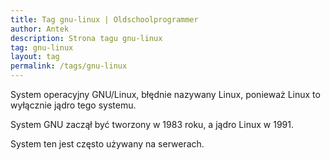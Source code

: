 ```yaml
---
title: Tag gnu-linux | Oldschoolprogrammer
author: Antek
description: Strona tagu gnu-linux
tag: gnu-linux
layout: tag
permalink: /tags/gnu-linux
---
```


System operacyjny GNU/Linux, błędnie nazywany Linux, ponieważ Linux to wyłącznie jądro tego systemu.

System GNU zaczął być tworzony w 1983 roku, a jądro Linux w 1991.

System ten jest często używany na serwerach.
